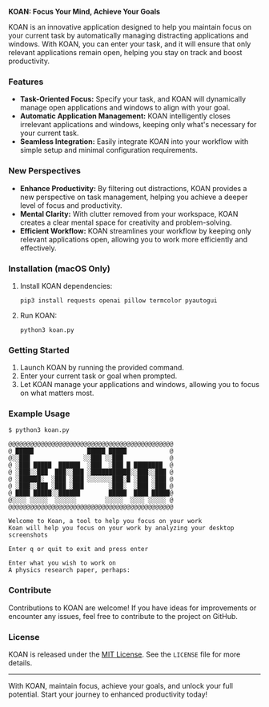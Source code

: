 **KOAN: Focus Your Mind, Achieve Your Goals**

KOAN is an innovative application designed to help you maintain focus on your current task by automatically managing distracting applications and windows. With KOAN, you can enter your task, and it will ensure that only relevant applications remain open, helping you stay on track and boost productivity.

### Features

- **Task-Oriented Focus:** Specify your task, and KOAN will dynamically manage open applications and windows to align with your goal.
- **Automatic Application Management:** KOAN intelligently closes irrelevant applications and windows, keeping only what's necessary for your current task.
- **Seamless Integration:** Easily integrate KOAN into your workflow with simple setup and minimal configuration requirements.

### New Perspectives

- **Enhance Productivity:** By filtering out distractions, KOAN provides a new perspective on task management, helping you achieve a deeper level of focus and productivity.
- **Mental Clarity:** With clutter removed from your workspace, KOAN creates a clear mental space for creativity and problem-solving.
- **Efficient Workflow:** KOAN streamlines your workflow by keeping only relevant applications open, allowing you to work more efficiently and effectively.

### Installation (macOS Only)

1. Install KOAN dependencies:
    ```
    pip3 install requests openai pillow termcolor pyautogui
    ```

3. Run KOAN:
    ```
    python3 koan.py
    ```

### Getting Started

1. Launch KOAN by running the provided command.
2. Enter your current task or goal when prompted.
3. Let KOAN manage your applications and windows, allowing you to focus on what matters most.

### Example Usage

```
$ python3 koan.py

@@@@@@@@@@@@@@@@@@@@@@@@@@@@@@@@@@@@@@@@@@@@@@
@ █████               █████ █████            @
@░░███               ░░███ ░░███             @
@ ░███ █████  ██████  ░███  ░███ █ ████████  @
@ ░███░░███  ███░░███ ░███████████░░███░░███ @
@ ░██████░  ░███ ░███ ░░░░░░░███░█ ░███ ░███ @
@ ░███░░███ ░███ ░███       ░███░  ░███ ░███ @
@ ████ █████░░██████        █████  ████ █████@
@░░░░ ░░░░░  ░░░░░░        ░░░░░  ░░░░ ░░░░░ @
@@@@@@@@@@@@@@@@@@@@@@@@@@@@@@@@@@@@@@@@@@@@@@

Welcome to Koan, a tool to help you focus on your work
Koan will help you focus on your work by analyzing your desktop screenshots

Enter q or quit to exit and press enter

Enter what you wish to work on
A physics research paper, perhaps: 
```

### Contribute

Contributions to KOAN are welcome! If you have ideas for improvements or encounter any issues, feel free to contribute to the project on GitHub.

### License

KOAN is released under the [MIT License](https://opensource.org/licenses/MIT). See the `LICENSE` file for more details.

---

With KOAN, maintain focus, achieve your goals, and unlock your full potential. Start your journey to enhanced productivity today!
